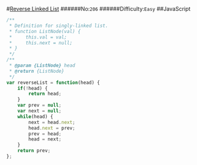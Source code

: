 #[Reverse Linked List](https://leetcode.com/problems/reverse-linked-list/)
######No:`206`
######Difficulty:`Easy`
##JavaScript

```javascript
/**
 * Definition for singly-linked list.
 * function ListNode(val) {
 *     this.val = val;
 *     this.next = null;
 * }
 */
/**
 * @param {ListNode} head
 * @return {ListNode}
 */
var reverseList = function(head) {
    if(!head) {
        return head;
    }
    var prev = null;
    var next = null;
    while(head) {
        next = head.next;
        head.next = prev;
        prev = head;
        head = next;
    }
    return prev;
};
```
